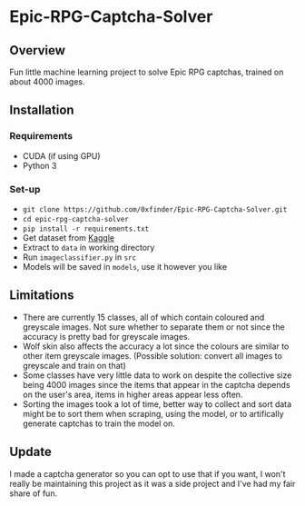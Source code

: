 # Epic-RPG-Captcha-Solver

## Overview

Fun little machine learning project to solve Epic RPG captchas, trained on about 4000 images.

## Installation

### Requirements

- CUDA (if using GPU)
- Python 3

### Set-up

- ```git clone https://github.com/0xfinder/Epic-RPG-Captcha-Solver.git```
- ```cd epic-rpg-captcha-solver```
- ```pip install -r requirements.txt```
- Get dataset from [Kaggle](https://www.kaggle.com/evriskon/epic-rpg-captcha)
- Extract to ```data``` in working directory
- Run `imageclassifier.py` in `src`
- Models will be saved in `models`, use it however you like

## Limitations

- There are currently 15 classes, all of which contain coloured and greyscale images. Not sure whether to separate them or not since the accuracy is pretty bad for greyscale images.
- Wolf skin also affects the accuracy a lot since the colours are similar to other item greyscale images. (Possible solution: convert all images to greyscale and train on that)
- Some classes have very little data to work on despite the collective size being 4000 images since the items that appear in the captcha depends on the user's area, items in higher areas appear less often.
- Sorting the images took a lot of time, better way to collect and sort data might be to sort them when scraping, using the model, or to artifically generate captchas to train the model on.


## Update

I made a captcha generator so you can opt to use that if you want, I won't really be maintaining this project as it was a side project and I've had my fair share of fun.